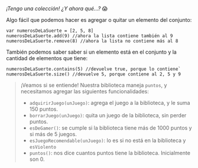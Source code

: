 _¡Tengo una colección! ¿Y ahora qué...?_ :scream:

Algo fácil que podemos hacer es agregar o quitar un elemento del conjunto:

```wollok
var numerosDeLaSuerte = [2, 5, 8]
numerosDeLaSuerte.add(9) //ahora la lista contiene también al 9
numerosDeLaSuerte.remove(8) //ahora la lista no contiene más al 8
```
También podemos saber saber si un elemento está en el conjunto y la cantidad de elementos que tiene: 

```wollok
numerosDeLaSuerte.contains(5) //devuelve true, porque lo contiene`
numerosDeLaSuerte.size() //devuelve 5, porque contiene al 2, 5 y 9
```

> ¡Veamos si se entiende! Nuestra biblioteca maneja `puntos`, y necesitamos agregar las siguientes funcionalidades:
> 
> * `adquirirJuego(unJuego)`: agrega el juego a la biblioteca, y le suma 150 puntos.
> * `borrarJuego(unJuego)`: quita un juego de la biblioteca, sin perder puntos.
> * `esDeGamer()`: se cumple si la biblioteca tiene más de 1000 puntos y si más de 5 juegos.
> * `esJuegoRecomendable(unJuego)`: lo es si no está en la biblioteca y `esViolento`
> * `puntos()`: nos dice cuantos puntos tiene la biblioteca. Inicialmente son 0. 
